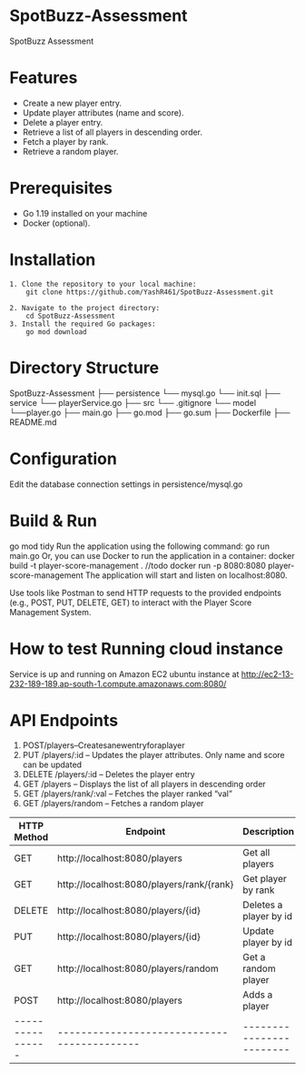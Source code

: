 # SpotBuzz-Assessment
SpotBuzz Assessment

# Features
- Create a new player entry.
- Update player attributes (name and score).
- Delete a player entry.
- Retrieve a list of all players in descending order.
- Fetch a player by rank.
- Retrieve a random player.

# Prerequisites
- Go 1.19 installed on your machine
- Docker (optional).

# Installation
    1. Clone the repository to your local machine:
        git clone https://github.com/YashR461/SpotBuzz-Assessment.git

    2. Navigate to the project directory:
        cd SpotBuzz-Assessment
    3. Install the required Go packages:
        go mod download

# Directory Structure
SpotBuzz-Assessment
├── persistence
    └── mysql.go
    └── init.sql
├── service
    └── playerService.go
├── src
    └── .gitignore
    └── model
        └──player.go
├── main.go
├── go.mod
├── go.sum
├── Dockerfile
├── README.md

# Configuration
Edit the database connection settings in persistence/mysql.go

# Build & Run 
go mod tidy
Run the application using the following command: go run main.go
Or, you can use Docker to run the application in a container:
    docker build -t player-score-management . //todo
    docker run -p 8080:8080 player-score-management
The application will start and listen on localhost:8080.

Use tools like  Postman to send HTTP requests to the provided endpoints (e.g., POST, PUT, DELETE, GET) to interact with the Player Score Management System.

# How to test Running cloud instance
Service is up and running on Amazon EC2 ubuntu instance at http://ec2-13-232-189-189.ap-south-1.compute.amazonaws.com:8080/


# API Endpoints
1. POST/players–Createsanewentryforaplayer
2. PUT /players/:id – Updates the player attributes. Only name and score can be updated
3. DELETE /players/:id – Deletes the player entry
4. GET /players – Displays the list of all players in descending order
5. GET /players/rank/:val – Fetches the player ranked “val”
6. GET /players/random – Fetches a random player

| HTTP Method    |                 Endpoint                  |     Description        |
|----------------|-------------------------------------------|------------------------|
| GET            | http://localhost:8080/players             | Get all players        |
| GET            | http://localhost:8080/players/rank/{rank} | Get player by rank     |
| DELETE         | http://localhost:8080/players/{id}        | Deletes a player by id |
| PUT            | http://localhost:8080/players/{id}        | Update player by id    |
| GET            | http://localhost:8080/players/random      | Get a random player    |
| POST           | http://localhost:8080/players             | Adds a player          |
|----------------|-------------------------------------------|------------------------|
